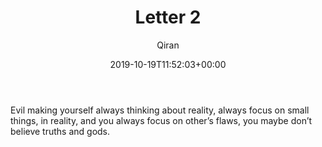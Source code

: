 ﻿---
title: Letter 2
author: Qiran
type: post
date: 2019-10-19T11:52:03+00:00
aliases: ["/letter-2/"]
categories:
  - The Screwtape Letters

---
Evil making yourself always thinking about reality, always focus on small things, in reality, and you always focus on other&#8217;s flaws, you maybe don&#8217;t believe truths and gods.

